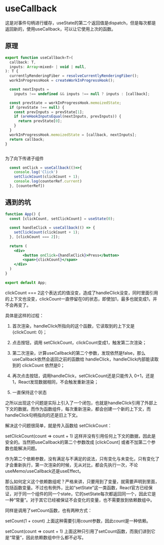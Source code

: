 # useCallback

这是对事件句柄进行缓存，useState的第二个返回值是dispatch，但是每次都是返回新的，使用useCallback，可以让它使用上次的函数。

## 原理

```js
export function useCallback<T>(
  callback: T,
  inputs: Array<mixed> | void | null,
): T {
  currentlyRenderingFiber = resolveCurrentlyRenderingFiber();
  workInProgressHook = createWorkInProgressHook();

  const nextInputs =
    inputs !== undefined && inputs !== null ? inputs : [callback];

  const prevState = workInProgressHook.memoizedState;
  if (prevState !== null) {
    const prevInputs = prevState[1];
    if (areHookInputsEqual(nextInputs, prevInputs)) {
      return prevState[0];
    }
  }
  workInProgressHook.memoizedState = [callback, nextInputs];
  return callback;
}



```

为了向下传递子组件


```jsx
  const onClick = useCallback(()=>{
    console.log('Click')
    setClickCount(clickCount + 1);
    console.log(counterRef.current)
  }, [counterRef])
```


## 遇到的坑

```jsx
function App() {
  const [clickCount, setClickCount] = useState(0);  
 
  const handleClick = useCallback(() => {
    setClickCount(clickCount + 1);
  }, [clickCount === 2]);
 
  return (
    <div>
        <button onClick={handleClick}>Press</button>
        <span>{clickCount}</span>
    </div>
  )
}
 
export default App;

```
clickCount === 2这个表达式的值没变，造成了handleClick没变，同时里面引用的上下文也没变，clickCount一直停留在0的状态，即使加1，最多也就变成1，并不会再变了。

具体是这样的过程：

1. 首次渲染，handleClick所指向的这个函数，它读取到的上下文是 {clickCount: 0}；

2. 点击按钮，调用 setClickCount，clickCount变成1，触发第二次渲染；

3. 第二次渲染，计算useCallback的第二个参数，发现依然是false，那么useCallback依然会返回之前的函数给 handleClick，handleClick内部能读取到的 clickCount 依然是0；

4. 再次点击按钮，调用handleClick，setClickCount还是只能传入 0+1，还是1，React发现数据相同，不会触发重新渲染；

5. 一直保持这个状态

之所以出现这个问题是实际上引入了一个闭包，也就是handleClick引用了外部上下文的数据，而作为函数组件，每次重新渲染，都会创建一个新的上下文，而handleClick句柄指向的还是旧上下文。

解决这个问题很简单，就是传入函数给 setClickCount：

setClickCount(count => count + 1)
这样并没有引用任何上下文的数据，因此是安全的。当然把useCallback的第二个参数改成 [clickCount] 或者不加第二个参数也能解决问题。


作为第二个依赖参数，没有满足与不满足的说法，只有变化与未变化，只有变化了才会重新执行，第一次渲染的时候，无从对比，都会先执行一次，不论useMemo/useCallback还是useEffect。



那么如何定义这个依赖数组呢？严格来讲，只要用到了变量，就需要声明到里面，包括函数变量。不过也有例外，比如“setState”这一类函数，React官方已经保证，对于同一个组件的同一个state，它的setState每次都返回同一个，因此它是一种“常量”。对于其它已经被保证不会变化的变量，也不需要放到依赖数组中。

同样是调用了setCount函数，也有两种方式：

setCount(1 + count)
上面这种需要引用count参数，因此count是一种依赖。

setCount(count => count + 1)
上面这种只引用了setCount函数，而我们讲到它是“常量”，因此依赖数组中什么都不必写。

















